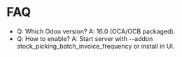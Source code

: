 # FAQ

- Q: Which Odoo version? A: 16.0 (OCA/OCB packaged).
- Q: How to enable? A: Start server with --addon stock_picking_batch_invoice_frequency or install in UI.
